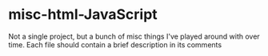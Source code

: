 # misc-html-JavaScript
Not a single project, but a bunch of misc things I've played around with over time. Each file should contain a brief description in its comments
